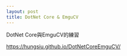 ```yaml
---
layout: post
title: DotNet Core & EmguCV
---
```


DotNet Core與EmguCV的練習

https://hungsiu.github.io/DotNetCoreEmguCV/